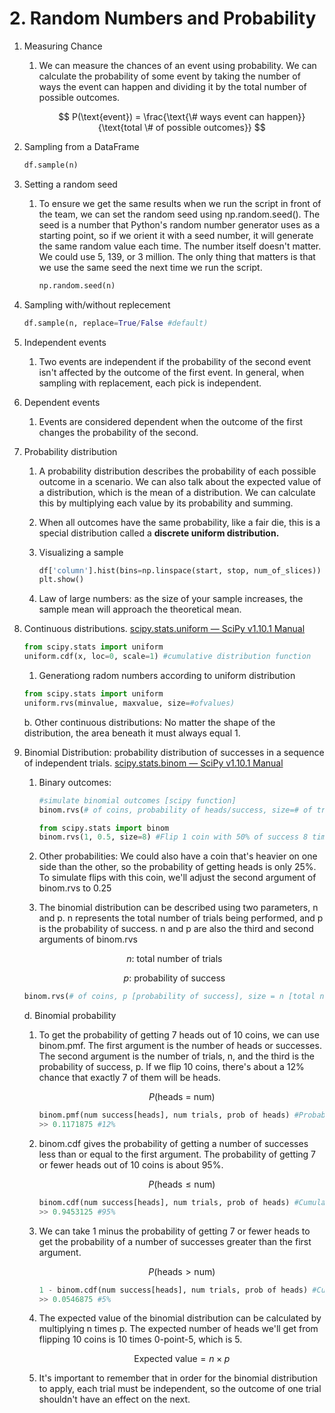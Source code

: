 # 2. Random Numbers and Probability

1. Measuring Chance
    1. We can measure the chances of an event using probability. We can calculate the probability of some event by taking the number of ways the event can happen and dividing it by the total number of possible outcomes.

        $$
        P(\text{event}) = \frac{\text{\# ways event can happen}}{\text{total \# of possible outcomes}}
        $$

2. Sampling from a DataFrame

    ```python
    df.sample(n)
    ```

3. Setting a random seed
    1. To ensure we get the same results when we run the script in front of the team, we can set the random seed using np.random.seed(). The seed is a number that Python's random number generator uses as a starting point, so if we orient it with a seed number, it will generate the same random value each time. The number itself doesn't matter. We could use 5, 139, or 3 million. The only thing that matters is that we use the same seed the next time we run the script.

        ```python
        np.random.seed(n)
        ```

4. Sampling with/without replecement

    ```python
    df.sample(n, replace=True/False #default)
    ```

5. Independent events
    1. Two events are independent if the probability of the second event isn't affected by the outcome of the first event. In general, when sampling with replacement, each pick is independent.
6. Dependent events
    1. Events are considered dependent when the outcome of the first changes the probability of the second.
7. Probability distribution
    1. A probability distribution describes the probability of each possible outcome in a scenario. We can also talk about the expected value of a distribution, which is the mean of a distribution. We can calculate this by multiplying each value by its probability and summing.
    2. When all outcomes have the same probability, like a fair die, this is a special distribution called a **discrete uniform distribution.**
    3. Visualizing a sample

        ```python
        df['column'].hist(bins=np.linspace(start, stop, num_of_slices))
        plt.show() 
        ```

    4. Law of large numbers: as the size of your sample increases, the sample mean will approach the theoretical mean.
8. Continuous distributions. [scipy.stats.uniform — SciPy v1.10.1 Manual](https://docs.scipy.org/doc/scipy/reference/generated/scipy.stats.uniform.html#scipy.stats.uniform)

    ```python
    from scipy.stats import uniform
    uniform.cdf(x, loc=0, scale=1) #cumulative distribution function
    ```

    1. Generationg radom numbers according to uniform distribution

    ```python
    from scipy.stats import uniform
    uniform.rvs(minvalue, maxvalue, size=#ofvalues)
    ```

    b. Other continuous distributions: No matter the shape of the distribution, the area beneath it must always equal 1.

9. Binomial Distribution: probability distribution of successes in a sequence of independent trials. [scipy.stats.binom — SciPy v1.10.1 Manual](https://docs.scipy.org/doc/scipy/reference/generated/scipy.stats.binom.html#scipy.stats.binom)
    1. Binary outcomes:

        ```python
        #simulate binomial outcomes [scipy function]
        binom.rvs(# of coins, probability of heads/success, size=# of trials)
        
        from scipy.stats import binom
        binom.rvs(1, 0.5, size=8) #Flip 1 coin with 50% of success 8 times
        ```

    2. Other probabilities: We could also have a coin that's heavier on one side than the other, so the probability of getting heads is only 25%. To simulate flips with this coin, we'll adjust the second argument of binom.rvs to 0.25
    3. The binomial distribution can be described using two parameters, n and p. n represents the total number of trials being performed, and p is the probability of success. n and p are also the third and second arguments of binom.rvs

    $$
    n\text{: total number of trials}
    $$

    $$
    p\text{: probability of success}
    $$

    ```python
    binom.rvs(# of coins, p [probability of success], size = n [total number of trials])
    ```

    d. Binomial probability

    1. To get the probability of getting 7 heads out of 10 coins, we can use binom.pmf. The first argument is the number of heads or successes. The second argument is the number of trials, n, and the third is the probability of success, p. If we flip 10 coins, there's about a 12% chance that exactly 7 of them will be heads.

        $$
        P(\text{heads = num})
        $$

        ```python
        binom.pmf(num success[heads], num trials, prob of heads) #Probability Mass Function
        >> 0.1171875 #12%
        ```

    2. binom.cdf gives the probability of getting a number of successes less than or equal to the first argument. The probability of getting 7 or fewer heads out of 10 coins is about 95%.

        $$
        P(\text{heads} \le \text{num})
        $$

        ```python
        binom.cdf(num success[heads], num trials, prob of heads) #Cumulative distribution function
        >> 0.9453125 #95%
        ```

    3. We can take 1 minus the probability of getting 7 or fewer heads to get the probability of a number of successes greater than the first argument.

        $$
        P(\text{heads} \gt \text{num})
        $$

        ```python
        1 - binom.cdf(num success[heads], num trials, prob of heads) #Cumulative distribution function
        >> 0.0546875 #5%
        ```

    4. The expected value of the binomial distribution can be calculated by multiplying n times p. The expected number of heads we'll get from flipping 10 coins is 10 times 0-point-5, which is 5.

        $$
        \text{Expected value} = n \times p
        $$

    5. It's important to remember that in order for the binomial distribution to apply, each trial must be independent, so the outcome of one trial shouldn't have an effect on the next.
